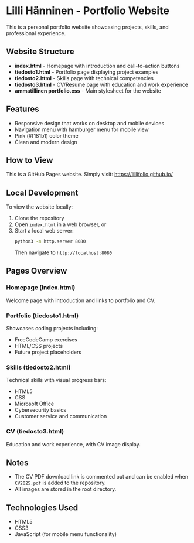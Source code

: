 # Lilli Hänninen - Portfolio Website

This is a personal portfolio website showcasing projects, skills, and professional experience.

## Website Structure

- **index.html** - Homepage with introduction and call-to-action buttons
- **tiedosto1.html** - Portfolio page displaying project examples
- **tiedosto2.html** - Skills page with technical competencies
- **tiedosto3.html** - CV/Resume page with education and work experience
- **ammatillinen portfolio.css** - Main stylesheet for the website

## Features

- Responsive design that works on desktop and mobile devices
- Navigation menu with hamburger menu for mobile view
- Pink (#f181b1) color theme
- Clean and modern design

## How to View

This is a GitHub Pages website. Simply visit:
https://lillifolio.github.io/

## Local Development

To view the website locally:

1. Clone the repository
2. Open `index.html` in a web browser, or
3. Start a local web server:
   ```bash
   python3 -m http.server 8080
   ```
   Then navigate to `http://localhost:8080`

## Pages Overview

### Homepage (index.html)
Welcome page with introduction and links to portfolio and CV.

### Portfolio (tiedosto1.html)
Showcases coding projects including:
- FreeCodeCamp exercises
- HTML/CSS projects
- Future project placeholders

### Skills (tiedosto2.html)
Technical skills with visual progress bars:
- HTML5
- CSS
- Microsoft Office
- Cybersecurity basics
- Customer service and communication

### CV (tiedosto3.html)
Education and work experience, with CV image display.

## Notes

- The CV PDF download link is commented out and can be enabled when `CV2025.pdf` is added to the repository.
- All images are stored in the root directory.

## Technologies Used

- HTML5
- CSS3
- JavaScript (for mobile menu functionality)
